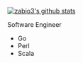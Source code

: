 [![zabio3's github stats](https://github-readme-stats.vercel.app/api?username=zabio3)](https://github.com/zabio3/github-readme-stats)

Software Engineer

- Go
- Perl
- Scala

<!--
**zabio3/zabio3** is a ✨ _special_ ✨ repository because its `README.md` (this file) appears on your GitHub profile.

![zabio3's github top languages](https://github-readme-stats.vercel.app/api/top-langs/?username=zabio3)

Here are some ideas to get you started:

- 🔭 I’m currently working on ...
- 🌱 I’m currently learning ...
- 👯 I’m looking to collaborate on ...
- 🤔 I’m looking for help with ...
- 💬 Ask me about ...
- 📫 How to reach me: ...
- 😄 Pronouns: ...
- ⚡ Fun fact: ...
-->
